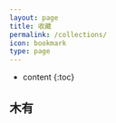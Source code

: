 ```yaml
---
layout: page
title: 收藏
permalink: /collections/
icon: bookmark
type: page
---
```


* content
{:toc}

## 木有